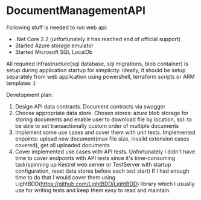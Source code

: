 # DocumentManagementAPI

Following stuff is needed to run web api:
- .Net Core 2.2 (unfortunately it has reached end of official support)
- Started Azure storage emulator
- Started Microsoft SQL LocalDb

All required infrastructure(sql database, sql migrations, blob container) is setup during application startup for simplicity.
Ideally, it should be setup separately from web application using powershell, terraform scripts or ARM templates :)

Development plan: 
1. Design API data contracts. Document contracts via swagger 
2. Choose appropriate data store. Chosen stores: azure blob storage for storing documents and enable user to download file by location, sql: to be able to set transactionally custom order of multiple documents 
3. Implement some use cases and cover them with unit tests. Implemented enpoints: upload new document(max file size, invalid extension cases covered), get all uploaded documents
4. Cover implemented use cases with API tests. Unfortunately I didn't have time to cover endpoints with API tests since it's time-consuming task(spinning up Kestrel web server or TestServer with startup configuration, reset data stores before each test start)
If I had enough time to do that I would cover them using LightBDD(https://github.com/LightBDD/LightBDD) library which I usually use for writing tests and keep them easy to read and maintain.
